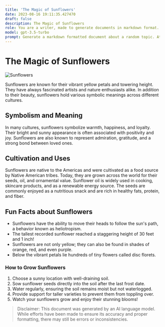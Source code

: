 ```yaml
---
title: 'The Magic of Sunflowers'
date: 2023-08-16 19:11:35.427470
draft: false
description: The Magic of Sunflowers
role: You are a writer, made to generate documents in markdown format. It is very important that all of the documents you generate are in valid markdown format.
model: gpt-3.5-turbo
prompt: Generate a markdown formatted document about a random topic. At the bottom, include a disclaimer explaining that the document was generated by you. The first line of the document should be the title. Make sure that the entire document is in proper markdown format, using a mix of various tags to make the document visually appealing.
---
```


# The Magic of Sunflowers

![Sunflowers](https://image.freepik.com/free-photo/sunflower-field_1417-1072.jpg)

Sunflowers are known for their vibrant yellow petals and towering height. They have always fascinated artists and nature enthusiasts alike. In addition to their beauty, sunflowers hold various symbolic meanings across different cultures.

## Symbolism and Meaning

In many cultures, sunflowers symbolize warmth, happiness, and loyalty. Their bright and sunny appearance is often associated with positivity and joy. Sunflowers are also known to represent admiration, gratitude, and a strong bond between loved ones.

## Cultivation and Uses

Sunflowers are native to the Americas and were cultivated as a food source by Native American tribes. Today, they are grown across the world for their seeds, oil, and ornamental value. Sunflower oil is widely used in cooking, skincare products, and as a renewable energy source. The seeds are commonly enjoyed as a nutritious snack and are rich in healthy fats, protein, and fiber.

## Fun Facts about Sunflowers

- Sunflowers have the ability to move their heads to follow the sun's path, a behavior known as heliotropism.
- The tallest recorded sunflower reached a staggering height of 30 feet and 1 inch!
- Sunflowers are not only yellow; they can also be found in shades of orange, red, and even purple.
- Below the vibrant petals lie hundreds of tiny flowers called disc florets.

### How to Grow Sunflowers

1. Choose a sunny location with well-draining soil.
2. Sow sunflower seeds directly into the soil after the last frost date.
3. Water regularly, ensuring the soil remains moist but not waterlogged.
4. Provide support for taller varieties to prevent them from toppling over.
5. Watch your sunflowers grow and enjoy their stunning blooms!

> Disclaimer: This document was generated by an AI language model. While efforts have been made to ensure its accuracy and proper formatting, there may still be errors or inconsistencies.
